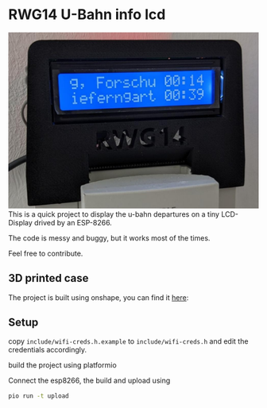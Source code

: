 RWG14 U-Bahn info lcd
==

![info lcd in action](./docs/in_action.png)
This is a quick project to display the u-bahn departures on a tiny LCD-Display drived by an ESP-8266.

The code is messy and buggy, but it works most of the times.

Feel free to contribute.

## 3D printed case

The project is built using onshape, you can find it [here](https://cad.onshape.com/documents/4cfa5dc36456369292055810/w/ded39fbb8976b1313e275f47/e/70286f618e97350361bcf75a?renderMode=0&uiState=648ed8100f1b227abbc9a467):

## Setup

copy `include/wifi-creds.h.example` to `include/wifi-creds.h` and edit the credentials accordingly.

build the project using platformio


Connect the esp8266, the build and upload using
```bash
pio run -t upload
```
